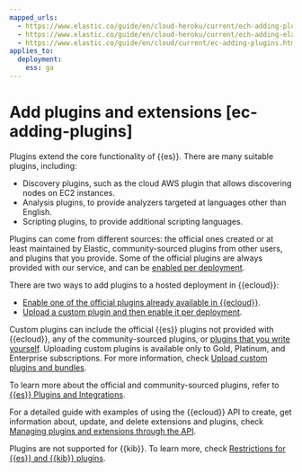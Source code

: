 ```yaml
---
mapped_urls:
  - https://www.elastic.co/guide/en/cloud-heroku/current/ech-adding-plugins.html
  - https://www.elastic.co/guide/en/cloud-heroku/current/ech-adding-elastic-plugins.html
  - https://www.elastic.co/guide/en/cloud/current/ec-adding-plugins.html
applies_to:
  deployment:
    ess: ga
---
```


# Add plugins and extensions [ec-adding-plugins]

Plugins extend the core functionality of {{es}}. There are many suitable plugins, including:

* Discovery plugins, such as the cloud AWS plugin that allows discovering nodes on EC2 instances.
* Analysis plugins, to provide analyzers targeted at languages other than English.
* Scripting plugins, to provide additional scripting languages.

Plugins can come from different sources: the official ones created or at least maintained by Elastic, community-sourced plugins from other users, and plugins that you provide. Some of the official plugins are always provided with our service, and can be [enabled per deployment](elasticsearch://reference/elasticsearch-plugins/plugin-management.md).

There are two ways to add plugins to a hosted deployment in {{ecloud}}:

* [Enable one of the official plugins already available in {{ecloud}}](elasticsearch://reference/elasticsearch-plugins/plugin-management.md).
* [Upload a custom plugin and then enable it per deployment](upload-custom-plugins-bundles.md).

Custom plugins can include the official {{es}} plugins not provided with {{ecloud}}, any of the community-sourced plugins, or [plugins that you write yourself](elasticsearch://extend/index.md). Uploading custom plugins is available only to Gold, Platinum, and Enterprise subscriptions. For more information, check [Upload custom plugins and bundles](upload-custom-plugins-bundles.md).

To learn more about the official and community-sourced plugins, refer to [{{es}} Plugins and Integrations](elasticsearch://reference/elasticsearch-plugins/index.md).

For a detailed guide with examples of using the {{ecloud}} API to create, get information about, update, and delete extensions and plugins, check [Managing plugins and extensions through the API](manage-plugins-extensions-through-api.md).

Plugins are not supported for {{kib}}. To learn more, check [Restrictions for {{es}} and {{kib}} plugins](restrictions-known-problems.md#ec-restrictions-plugins).




